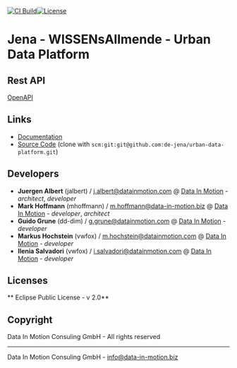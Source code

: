 [![CI Build](https://github.com/de-jena/urban-data-platform/actions/workflows/build.yml/badge.svg)](https://github.com/de-jena/urban-data-platform/actions/workflows/build.yml)[![License](https://github.com/de-jena/urban-data-platform/actions/workflows/license.yml/badge.svg)](https://github.com/de-jena/urban-data-platform/actions/workflows/license.yml )

# Jena - WISSENsAllmende - Urban Data Platform 


## Rest API

[OpenAPI](http://localhost:8080/udp/swagger-api/index.html)

## Links

* [Documentation](https://github.com/de-jena/urban-data-platform)
* [Source Code](https://github.com/de-jena/urban-data-platform) (clone with `scm:git:git@github.com:de-jena/urban-data-platform.git`)


## Developers

* **Juergen Albert** (jalbert) / [j.albert@datainmotion.com](mailto:j.albert@datainmotion.com) @ [Data In Motion](https://www.datainmotion.com) - *architect*, *developer*
* **Mark Hoffmann** (mhoffmann) / [m.hoffmann@data-in-motion.biz](mailto:m.hoffmann@datainmotion.com) @ [Data In Motion](https://www.datainmotion.com) - *developer*, *architect*
* **Guido Grune** (dd-dim) / [g.grune@datainmotion.com](mailto:g.grune@datainmotion.com) @ [Data In Motion](https://www.datainmotion.com) - *developer*
* **Markus Hochstein** (vwfox) / [m.hochstein@datainmotion.com](mailto:m.hochstein@datainmotion.com) @ [Data In Motion](https://www.datainmotion.com) - *developer*
* **Ilenia Salvadori** (vwfox) / [i.salvadori@datainmotion.com](mailto:i.salvadori@datainmotion.com) @ [Data In Motion](https://www.datainmotion.com) - *developer*


## Licenses

** Eclipse Public License - v 2.0**

## Copyright

Data In Motion Consuling GmbH - All rights reserved

---
Data In Motion Consuling GmbH - [info@data-in-motion.biz](mailto:info@data-in-motion.biz)